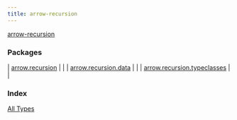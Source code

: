 ```yaml
---
title: arrow-recursion
---
```


[arrow-recursion](./index.html)

### Packages

| [arrow.recursion](arrow.recursion/index.html) |  |
| [arrow.recursion.data](arrow.recursion.data/index.html) |  |
| [arrow.recursion.typeclasses](arrow.recursion.typeclasses/index.html) |  |

### Index

[All Types](alltypes/index.html)